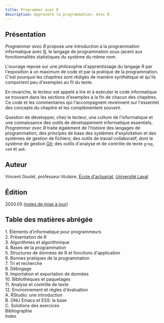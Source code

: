 ```yaml
---
title: Programmer avec R
description: Apprendre la programmation. Avec R.
---
```


## Présentation

*Programmer avec R* propose une introduction à la programmation
informatique avec [R](https://www.r-project.org), le langage de
programmation sous-jacent aux fonctionnalités statistiques du système
du même nom.

L'ouvrage repose sur une philosophie d'apprentissage du langage
R par l'exposition à un maximum de code et par la pratique de la
programmation. C'est pourquoi les chapitres sont rédigés de manière
synthétique et qu'ils comportent peu d'exemples au fil du texte. 

En revanche, le lecteur est appelé à lire et à exécuter le code
informatique se trouvant dans les sections d'exemples à la fin de
chacun des chapitres. Ce code et les commentaires qui l'accompagnent
reviennent sur l'essentiel des concepts du chapitre et les
complémentent souvent.

Question de développer, chez le lecteur, une culture de l'informatique
et une connaissance des outils de développement informatique
essentiels, *Programmer avec R* traite également de l'histoire des
langages de programmation; des principes de base des systèmes
d'exploitation et des systèmes de gestion de fichiers; des outils de
travail collaboratif, dont le système de gestion
[Git](https://git-scm.com); des outils d'analyse et de contrôle de
texte `grep`, `sed` et `awk`.

## Auteur

Vincent Goulet, professeur titulaire, [École d'actuariat](https://www.act.ulaval.ca), [Université Laval](https://ulaval.ca)

## Édition

2020.05 ([notes de mise à jour](https://gitlab.com/vigou3/programmer-avec-r/tags/v2020.05/))

## Table des matières abrégée

1\. Éléments d'informatique pour programmeurs  
2\. Présentation de R  
3\. Algorithmes et algorithmique  
4\. Bases de la programmation  
5\. Structures de données de R et fonctions d'application  
6\. Bonnes pratiques de la programmation  
7\. Tri et recherche  
8\. Débogage  
9\. Importation et exportation de données  
10\. Bibliothèques et paquetages  
11\. Analyse et contrôle de texte  
12\. Environnement et règles d'évaluation  
A. RStudio: une introduction  
B. GNU Emacs et ESS: la base  
C. Solutions des exercices  
Bibliographie  
Index
